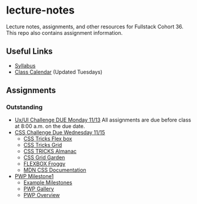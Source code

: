 
# lecture-notes
Lecture notes, assignments, and other resources for Fullstack Cohort 36. This repo also contains assignment information.

## Useful Links
* [Syllabus](http://ddc-web-curriculum.cnm.edu/syllabus/)
* [Class Calendar](https://calendar.google.com/calendar/u/0?cid=Y2xhc3Nyb29tMTA1NTUxODYwMzc2MTUyMzM4MDE0QGdyb3VwLmNhbGVuZGFyLmdvb2dsZS5jb20) (Updated Tuesdays)

## Assignments

### Outstanding
* [Ux/UI Challenge DUE Monday 11/13](https://classroom.github.com/a/hyeeyN_A) 
All assignments are due before class at 8:00 a.m. on the due date.
* [CSS Challenge Due Wednesday 11/15](https://classroom.github.com/a/zndNPSSC)
    *  [CSS Tricks Flex box](https://css-tricks.com/snippets/css/a-guide-to-flexbox/)
    *  [CSS Tricks Grid](https://css-tricks.com/snippets/css/complete-guide-grid/)
    *  [CSS TRICKS Almanac](https://css-tricks.com/almanac/)
    *  [CSS Grid Garden](https://cssgridgarden.com/)
    *  [FLEXBOX Froggy](https://flexboxfroggy.com/)
    *  [MDN CSS Documentation](https://developer.mozilla.org/en-US/docs/Web/CSS)
* [PWP Milestone1](https://ddc-web-curriculum.cnm.edu/pwp-milestone-one/)
    * [Example Milestones](https://ddc-web-curriculum.cnm.edu/pwp-example/)
    * [PWP Gallery](https://ddc-web-curriculum.cnm.edu/pwp-gallery/)
    * [PWP Overview](https://ddc-web-curriculum.cnm.edu/pwp/)
    